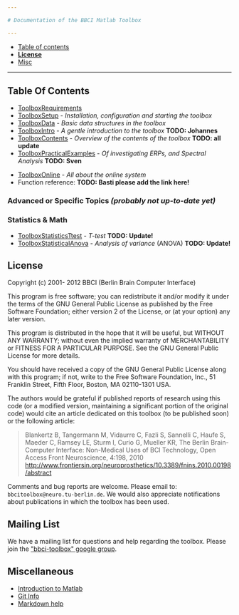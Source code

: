 ```yaml
---

# Documentation of the BBCI Matlab Toolbox

---
```


* [Table of contents](#TableOFContents)
* [**License**](#License)
* [Misc](#Misc)

---

## Table Of Contents   <a id="TableOfContents"></a>

* [ToolboxRequirements](ToolboxRequirements.markdown)
* [ToolboxSetup](ToolboxSetup.markdown) - *Installation, configuration and starting the toolbox* 
* [ToolboxData](ToolboxData.markdown) - *Basic data structures in the toolbox*
* [ToolboxIntro](ToolboxIntro.markdown) - *A gentle introduction to the toolbox* **TODO: Johannes**
* [ToolboxContents](ToolboxContents.markdown) - *Overview of the contents of the toolbox* **TODO: all update**
* [ToolboxPracticalExamples](ToolboxPracticalExamples.markdown) - *Of investigating ERPs, and Spectral Analysis*  **TODO: Sven**
<!-- * [ToolboxFileio](ToolboxFileio.markdown) - *Functions for reading and writing EEG data* -->
* [ToolboxOnline](ToolboxOnline.markdown) - *All about the online system*
* Function reference: **TODO: Basti please add the link here!**


### Advanced or Specific Topics _(probably not up-to-date yet)_

<!-- * [ToolboxAutomation](ToolboxAutomation.markdown) - *Automatic analysis of a set of experiments, and generation of PDFs (includes calculation of Grand Average ERPs)* -->
<!-- * [ToolboxTimeFrequency](ToolboxTimeFrequency.markdown) - *Time-frequency analysis using wavelets and short-time Fourier transform* -->

### Statistics & Math

* [ToolboxStatisticsTtest](ToolboxStatisticsTtest.markdown)  - *T-test*  **TODO: Update!**
* [ToolboxStatisticalAnova](ToolboxStatisticalAnova.markdown)  - *Analysis of variance* (ANOVA)  **TODO: Update!**


## License   <a id="License"></a>

Copyright  (c) 2001- 2012  BBCI (Berlin Brain Computer Interface)

This program is free software; you can redistribute it and/or modify
it under the terms of the GNU General Public License as published by
the Free Software Foundation; either version 2 of the License, or
(at your option) any later version.

This program is distributed in the hope that it will be useful,
but WITHOUT ANY WARRANTY; without even the implied warranty of
MERCHANTABILITY or FITNESS FOR A PARTICULAR PURPOSE.  See the
GNU General Public License for more details.

You should have received a copy of the GNU General Public License along
with this program; if not, write to the Free Software Foundation, Inc.,
51 Franklin Street, Fifth Floor, Boston, MA 02110-1301 USA.

The authors would be grateful if published reports of research using this code
(or a modified version, maintaining a significant portion of the original code)
would cite an article dedicated on this toolbox (to be published soon) or the
following article:

>  Blankertz B, Tangermann M, Vidaurre C, Fazli S, Sannelli C, Haufe S, Maeder
>  C, Ramsey LE, Sturm I, Curio G, Mueller KR, The Berlin Brain-Computer
>  Interface: Non-Medical Uses of BCI Technology, Open   Access  Front
>  Neuroscience, 4:198, 2010
>  http://www.frontiersin.org/neuroprosthetics/10.3389/fnins.2010.00198/abstract

Comments and bug reports are welcome. Please email to: `bbcitoolbox@neuro.tu-berlin.de`. We would also appreciate notifications about publications in which the toolbox has been used.

## Mailing List

We have a mailing list for questions and help regarding the toolbox. Please join
the ["bbci-toolbox" google group](https://groups.google.com/group/bbci-toolbox).


## Miscellaneous   <a id="Misc"></a>

* [Introduction to Matlab](http://ocw.mit.edu/resources/res-18-002-introduction-to-matlab-spring-2008/)
* [Git Info](git.markdown)
* [Markdown help](markdown.markdown)
